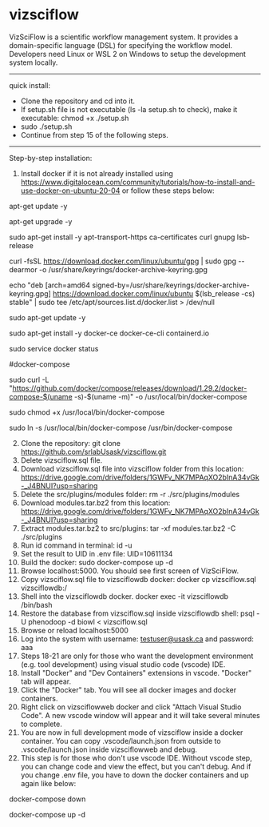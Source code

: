 # vizsciflow
VizSciFlow is a scientific workflow management system. It provides a domain-specific language (DSL) for specifying the workflow model. Developers need Linux or WSL 2 on Windows to setup the development system locally.

*******
quick install:
- Clone the repository and cd into it. 
- If setup.sh file is not executable (ls -la setup.sh to check), make it executable: chmod +x ./setup.sh
- sudo ./setup.sh
- Continue from step 15 of the following steps.
*******


Step-by-step installation:

1. Install docker if it is not already installed using https://www.digitalocean.com/community/tutorials/how-to-install-and-use-docker-on-ubuntu-20-04 or follow these steps below:

apt-get update -y

apt-get upgrade -y

sudo apt-get install -y apt-transport-https ca-certificates curl gnupg lsb-release

curl -fsSL https://download.docker.com/linux/ubuntu/gpg | sudo gpg --dearmor -o /usr/share/keyrings/docker-archive-keyring.gpg

echo "deb [arch=amd64 signed-by=/usr/share/keyrings/docker-archive-keyring.gpg] https://download.docker.com/linux/ubuntu $(lsb_release -cs) stable" | sudo tee /etc/apt/sources.list.d/docker.list > /dev/null

sudo apt-get update -y

sudo apt-get install -y docker-ce docker-ce-cli containerd.io

sudo service docker status

#docker-compose

sudo curl -L "https://github.com/docker/compose/releases/download/1.29.2/docker-compose-$(uname -s)-$(uname -m)" -o /usr/local/bin/docker-compose

sudo chmod +x /usr/local/bin/docker-compose

sudo ln -s /usr/local/bin/docker-compose /usr/bin/docker-compose

2. Clone the repository: git clone https://github.com/srlabUsask/vizsciflow.git
3. Delete vizsciflow.sql file.
4. Download vizsciflow.sql file into vizsciflow folder from this location: https://drive.google.com/drive/folders/1GWFv_NK7MPAqXO2bInA34vGk-_J4BNUI?usp=sharing
5. Delete the src/plugins/modules folder: rm -r ./src/plugins/modules
6. Download modules.tar.bz2 from this location: https://drive.google.com/drive/folders/1GWFv_NK7MPAqXO2bInA34vGk-_J4BNUI?usp=sharing
7. Extract modules.tar.bz2 to src/plugins: tar -xf modules.tar.bz2 -C ./src/plugins
8. Run id command in terminal: id -u
9. Set the result to UID in .env file: UID=10611134
10. Build the docker: sudo docker-compose up -d
11. Browse localhost:5000. You should see first screen of VizSciFlow.
12. Copy vizsciflow.sql file to vizsciflowdb docker: docker cp vizsciflow.sql vizsciflowdb:/
13. Shell into the vizsciflowdb docker. docker exec -it vizsciflowdb /bin/bash
14. Restore the database from vizsciflow.sql inside vizsciflowdb shell:  psql -U phenodoop -d biowl < vizsciflow.sql
15. Browse or reload localhost:5000
16. Log into the system with username: testuser@usask.ca and password: aaa
17. Steps 18-21 are only for those who want the development environment (e.g. tool development) using visual studio code (vscode) IDE.
18. Install "Docker" and "Dev Containers" extensions in vscode. "Docker" tab will appear.
19. Click the "Docker" tab. You will see all docker images and docker containers.
20. Right click on vizsciflowweb docker and click "Attach Visual Studio Code". A new vscode window will appear and it will take several minutes to complete.
21. You are now in full development mode of vizsciflow inside a docker container. You can copy .vscode/launch.json from outside to .vscode/launch.json inside vizsciflowweb and debug.
22. This step is for those who don't use vscode IDE. Without vscode step, you can change code and view the effect, but you can't debug. And if you change .env file, you have to down the docker containers and up again like below:

docker-compose down

docker-compose up -d
